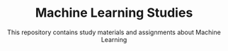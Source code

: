 
<h1 align="center">Machine Learning Studies</h1>

<p align="center">This repository contains study materials and assignments about Machine Learning</p>

